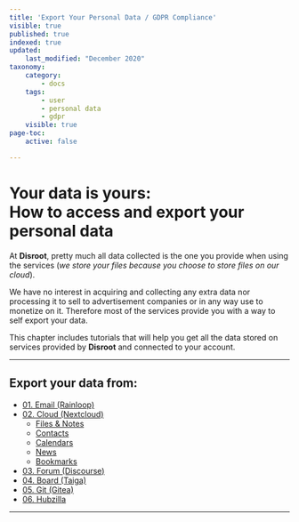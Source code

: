 ```yaml
---
title: 'Export Your Personal Data / GDPR Compliance'
visible: true
published: true
indexed: true
updated:
    last_modified: "December 2020"
taxonomy:
    category:
        - docs
    tags:
        - user
        - personal data
        - gdpr
    visible: true
page-toc:
    active: false

---
```


#  Your data is yours:<br>How to access and export your personal data


At **Disroot**, pretty much all data collected is the one you provide when using the services (*we store your files because you choose to store files on our cloud*).

We have no interest in acquiring and collecting any extra data nor processing it to sell to advertisement companies or in any way use to monetize on it. Therefore most of the services provide you with a way to self export your data.

This chapter includes tutorials that will help you get all the data stored on services provided by **Disroot** and connected to your account.

----

## Export your data from:
- [01. Email (Rainloop)](rainloop)
- [02. Cloud (Nextcloud)](nextcloud)
  - [Files & Notes](nextcloud/files)
  - [Contacts](nextcloud/contacts)
  - [Calendars](nextcloud/calendar)
  - [News](nextcloud/news)
  - [Bookmarks](nextcloud/bookmarks)
- [03. Forum (Discourse)](discourse)
- [04. Board (Taiga)](taiga)
- [05. Git (Gitea)](git)
- [06. Hubzilla](hubzilla)

---
